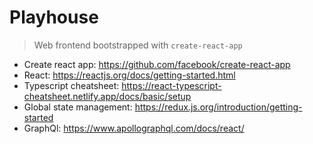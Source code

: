 # Playhouse

> Web frontend bootstrapped with `create-react-app`

- Create react app: https://github.com/facebook/create-react-app
- React: https://reactjs.org/docs/getting-started.html
- Typescript cheatsheet: https://react-typescript-cheatsheet.netlify.app/docs/basic/setup
- Global state management: https://redux.js.org/introduction/getting-started
- GraphQl: https://www.apollographql.com/docs/react/
